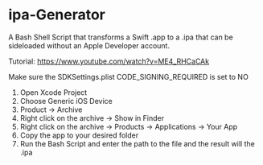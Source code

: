 # ipa-Generator
A Bash Shell Script that transforms a Swift .app to a .ipa that can be sideloaded without an Apple Developer account.

Tutorial: https://www.youtube.com/watch?v=ME4_RHCaCAk

Make sure the SDKSettings.plist CODE_SIGNING_REQUIRED is set to NO

1. Open Xcode Project
2. Choose Generic iOS Device
3. Product -> Archive
4. Right click on the archive -> Show in Finder 
5. Right click on the archive -> Products -> Applications -> Your App
6. Copy the app to your desired folder  
7. Run the Bash Script and enter the path to the file and the result will the .ipa 
